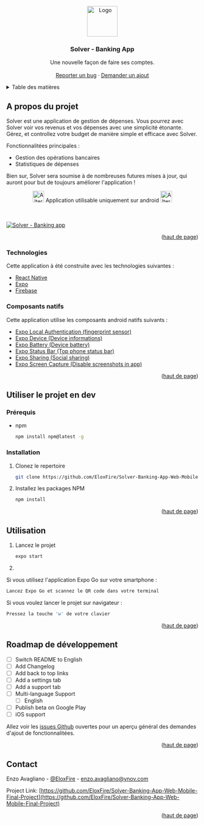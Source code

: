 <div id="top"></div>
<!--
*** Thanks for checking out the Best-README-Template. If you have a suggestion
*** that would make this better, please fork the repo and create a pull request
*** or simply open an issue with the tag "enhancement".
*** Don't forget to give the project a star!
*** Thanks again! Now go create something AMAZING! :D
-->



<!-- PROJECT SHIELDS -->
<!--
*** I'm using markdown "reference style" links for readability.
*** Reference links are enclosed in brackets [ ] instead of parentheses ( ).
*** See the bottom of this document for the declaration of the reference variables
*** for contributors-url, forks-url, etc. This is an optional, concise syntax you may use.
*** https://www.markdownguide.org/basic-syntax/#reference-style-links
-->
<!-- [![Contributors][contributors-shield]][contributors-url]
[![Forks][forks-shield]][forks-url]
[![Stargazers][stars-shield]][stars-url]
[![Issues][issues-shield]][issues-url]
[![MIT License][license-shield]][license-url]
[![LinkedIn][linkedin-shield]][linkedin-url] -->



<!-- PROJECT LOGO -->
<br />
<div align="center">
  <a href="https://github.com/othneildrew/Best-README-Template">
    <img src="https://cdn.discordapp.com/attachments/814250385190420483/922232932976967760/Solver.png" alt="Logo" height="80">
  </a>

  <h3 align="center">Solver - Banking App</h3>

  <p align="center">
    Une nouvelle façon de faire ses comptes.
    <br />
    <!-- <a href="https://github.com/othneildrew/Best-README-Template"><strong>Explore the docs »</strong></a> -->
    <br />
    <!-- <a href="https://github.com/othneildrew/Best-README-Template">Télécharger l'application</a>
    · -->
    <a href="https://github.com/EloxFire/Solver-Banking-App-Web-Mobile-Final-Project/issues">Reporter un bug</a>
    ·
    <a href="https://github.com/EloxFire/Solver-Banking-App-Web-Mobile-Final-Project/issues">Demander un ajout</a>
  </p>
</div>



<!-- TABLE OF CONTENTS -->
<details>
  <summary>Table des matières</summary>
  <ol>
    <li>
      <a href="#about-the-project">A propos du projet</a>
      <ul>
        <li><a href="#built-with">Technologies</a></li>
      </ul>
      <ul>
        <li><a href="#native-components">Compants natifs</a></li>
      </ul>
    </li>
    <li>
      <a href="#getting-started">Utiliser le projet en dev</a>
      <ul>
        <li><a href="#prerequisites">Prérequis</a></li>
        <li><a href="#installation">Installation</a></li>
      </ul>
    </li>
    <li><a href="#usage">Utilisation</a></li>
    <li><a href="#roadmap">Roadmap de développement</a></li>
    <!-- <li><a href="#contributing">Contributing</a></li>
    <li><a href="#license">License</a></li> -->
    <li><a href="#contact">Contact</a></li>
    <!-- <li><a href="#acknowledgments">Acknowledgments</a></li> -->
  </ol>
</details>



<!-- ABOUT THE PROJECT -->
## A propos du projet

Solver est une application de gestion de dépenses. Vous pourrez avec Solver voir vos revenus et vos dépenses avec une simplicité étonante. Gérez, et controllez votre budget de manière simple et efficace avec Solver.

Fonctionnalitées principales :
* Gestion des opérations bancaires
* Statistiques de dépenses

Bien sur, Solver sera soumise à de nombreuses futures mises à jour, qui auront pour but de toujours améliorer l'application !

<div align="center" style="color:'#fa8231'">
  <img src="https://cdn.discordapp.com/attachments/814250385190420483/922243834551865424/alert-circle-outline.png" width="30" alt="Alter Circle">
  Application utilisable uniquement sur android
  <img src="https://cdn.discordapp.com/attachments/814250385190420483/922243834551865424/alert-circle-outline.png" width="30" alt="Alter Circle">
</div>

</br>
</br>

[![Solver - Banking app][product-screenshot]](https://example.com)

<p align="right">(<a href="#top">haut de page</a>)</p>



### Technologies

Cette application à été construite avec les technologies suivantes :

* [React Native](https://reactnative.dev/)
* [Expo](https://expo.dev/)
* [Firebase](https://firebase.google.com/)

### Composants natifs
Cette application utilise les composants android natifs suivants :

* [Expo Local Authentication (fingerprint sensor)](https://docs.expo.dev/versions/v44.0.0/sdk/local-authentication/)
* [Expo Device (Device informations)](https://docs.expo.dev/versions/latest/sdk/device/)
* [Expo Battery (Device battery)](https://docs.expo.dev/versions/v44.0.0/sdk/battery/)
* [Expo Status Bar (Top phone status bar)](https://docs.expo.dev/versions/latest/sdk/status-bar/)
* [Expo Sharing (Social sharing)](https://docs.expo.dev/versions/v44.0.0/sdk/sharing/)
* [Expo Screen Capture (Disable screenshots in app)](https://docs.expo.dev/versions/v44.0.0/sdk/screen-capture/)

<p align="right">(<a href="#top">haut de page</a>)</p>



<!-- GETTING STARTED -->
## Utiliser le projet en dev

### Prérequis

* npm
  ```sh
  npm install npm@latest -g
  ```

### Installation

1. Clonez le repertoire
   ```sh
   git clone https://github.com/EloxFire/Solver-Banking-App-Web-Mobile-Final-Project.git
   ```
2. Installez les packages NPM
   ```sh
   npm install
   ```

<p align="right">(<a href="#top">haut de page</a>)</p>



<!-- USAGE EXAMPLES -->
## Utilisation

1. Lancez le projet
   ```sh
   expo start
   ```


2.

  Si vous utilisez l'application Expo Go sur votre smartphone :
  ```sh
  Lancez Expo Go et scannez le QR code dans votre terminal
  ```

  Si vous voulez lancer le projet sur navigateur :
   ```sh
   Pressez la touche 'w' de votre clavier
   ```

<p align="right">(<a href="#top">haut de page</a>)</p>



<!-- ROADMAP -->
## Roadmap de développement

- [ ] Switch README to English
- [ ] Add Changelog
- [ ] Add back to top links
- [ ] Add a settings tab
- [ ] Add a support tab
- [ ] Multi-language Support
    - [ ] English
- [ ] Publish beta on Google Play
- [ ] iOS support

Allez voir les [issues Github](https://github.com/othneildrew/Best-README-Template/issues) ouvertes pour un aperçu général des demandes d'ajout de fonctionnalitées.

<p align="right">(<a href="#top">haut de page</a>)</p>


<!--
## Contributing

Contributions are what make the open source community such an amazing place to learn, inspire, and create. Any contributions you make are **greatly appreciated**.

If you have a suggestion that would make this better, please fork the repo and create a pull request. You can also simply open an issue with the tag "enhancement".
Don't forget to give the project a star! Thanks again!

1. Fork the Project
2. Create your Feature Branch (`git checkout -b feature/AmazingFeature`)
3. Commit your Changes (`git commit -m 'Add some AmazingFeature'`)
4. Push to the Branch (`git push origin feature/AmazingFeature`)
5. Open a Pull Request

<p align="right">(<a href="#top">back to top</a>)</p>
 -->


<!-- LICENSE -->
<!-- ## License

Distributed under the MIT License. See `LICENSE.txt` for more information.

<p align="right">(<a href="#top">back to top</a>)</p> -->



<!-- CONTACT -->
## Contact

Enzo Avagliano - [@EloxFire](https://twitter.com/EloxFire) - enzo.avagliano@ynov.com

Project Link: [https://github.com/EloxFire/Solver-Banking-App-Web-Mobile-Final-Project](https://github.com/EloxFire/Solver-Banking-App-Web-Mobile-Final-Project)

<p align="right">(<a href="#top">haut de page</a>)</p>



<!-- ACKNOWLEDGMENTS -->
<!-- ## Acknowledgments

Use this space to list resources you find helpful and would like to give credit to. I've included a few of my favorites to kick things off!

* [Choose an Open Source License](https://choosealicense.com)
* [GitHub Emoji Cheat Sheet](https://www.webpagefx.com/tools/emoji-cheat-sheet)
* [Malven's Flexbox Cheatsheet](https://flexbox.malven.co/)
* [Malven's Grid Cheatsheet](https://grid.malven.co/)
* [Img Shields](https://shields.io)
* [GitHub Pages](https://pages.github.com)
* [Font Awesome](https://fontawesome.com)
* [React Icons](https://react-icons.github.io/react-icons/search)

<p align="right">(<a href="#top">back to top</a>)</p> -->



<!-- MARKDOWN LINKS & IMAGES -->
<!-- https://www.markdownguide.org/basic-syntax/#reference-style-links -->
<!-- [contributors-shield]: https://img.shields.io/badge/CONTRIBUTORS-1-green?style=for-the-badge&logo=appveyor
[contributors-url]: https://github.com/othneildrew/Best-README-Template/graphs/contributors
[forks-shield]: https://img.shields.io/github/forks/othneildrew/Best-README-Template.svg?style=for-the-badge
[forks-url]: https://github.com/othneildrew/Best-README-Template/network/members
[stars-shield]: https://img.shields.io/github/stars/othneildrew/Best-README-Template.svg?style=for-the-badge
[stars-url]: https://github.com/othneildrew/Best-README-Template/stargazers
[issues-shield]: https://img.shields.io/github/issues/othneildrew/Best-README-Template.svg?style=for-the-badge
[issues-url]: https://github.com/othneildrew/Best-README-Template/issues
[license-shield]: https://img.shields.io/github/license/othneildrew/Best-README-Template.svg?style=for-the-badge
[license-url]: https://github.com/othneildrew/Best-README-Template/blob/master/LICENSE.txt
[linkedin-shield]: https://img.shields.io/badge/-LinkedIn-black.svg?style=for-the-badge&logo=linkedin&colorB=555
[linkedin-url]: https://linkedin.com/in/othneildrew -->
[product-screenshot]: https://cdn.discordapp.com/attachments/814250385190420483/922242799364100146/HOMEPAGE.png

